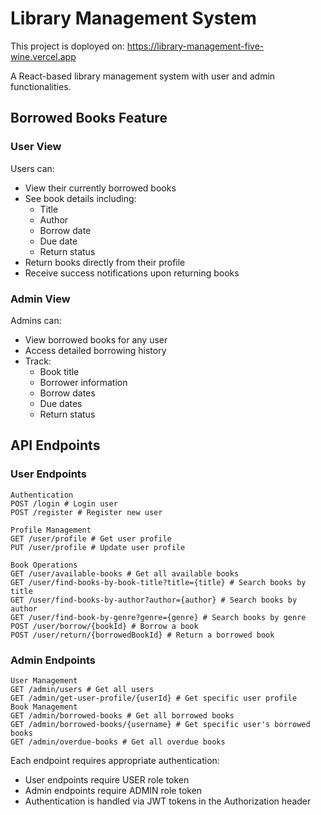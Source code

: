 # Library Management System

This project is doployed on: https://library-management-five-wine.vercel.app 

A React-based library management system with user and admin functionalities.

## Borrowed Books Feature

### User View
Users can:
- View their currently borrowed books
- See book details including:
  - Title
  - Author
  - Borrow date
  - Due date
  - Return status
- Return books directly from their profile
- Receive success notifications upon returning books

### Admin View
Admins can:
- View borrowed books for any user
- Access detailed borrowing history
- Track:
  - Book title
  - Borrower information
  - Borrow dates
  - Due dates
  - Return status

## API Endpoints

### User Endpoints

```
Authentication
POST /login # Login user
POST /register # Register new user

Profile Management
GET /user/profile # Get user profile
PUT /user/profile # Update user profile

Book Operations
GET /user/available-books # Get all available books
GET /user/find-books-by-book-title?title={title} # Search books by title
GET /user/find-books-by-author?author={author} # Search books by author
GET /user/find-book-by-genre?genre={genre} # Search books by genre
POST /user/borrow/{bookId} # Borrow a book
POST /user/return/{borrowedBookId} # Return a borrowed book
```

### Admin Endpoints
```
User Management
GET /admin/users # Get all users
GET /admin/get-user-profile/{userId} # Get specific user profile
Book Management
GET /admin/borrowed-books # Get all borrowed books
GET /admin/borrowed-books/{username} # Get specific user's borrowed books
GET /admin/overdue-books # Get all overdue books
```


Each endpoint requires appropriate authentication:
- User endpoints require USER role token
- Admin endpoints require ADMIN role token
- Authentication is handled via JWT tokens in the Authorization header



